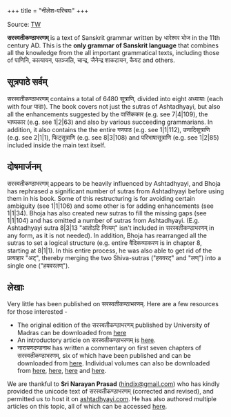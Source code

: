 +++
title = "नीलेश-परिचयः"
+++

Source: [TW](https://ashtadhyayi.com/ska/)


**सरस्वतीकण्ठाभरणम्** is a text of Sanskrit grammar written by धारेश्वर भोज in the 11th century AD. This is the **only grammar of Sanskrit language** that combines all the knowledge from the all important grammatical texts, including those of पाणिनि, कात्यायन, पतञ्जलि, चान्द्र, जैनेन्द्र शाकटायन, कैयट and others.

## सूत्रपाठे सर्वम्
सरस्वतीकण्ठाभरणम् contains a total of 6480 सूत्राणि, divided into eight अध्यायाः (each with four पादाः). The book covers not just the sutras of Ashtadhyayi, but also all the enhancements suggested by the वार्त्तिककार (e.g. see 7|4|109), the भाष्यकार (e.g. see 1|2|63) and also by various succeeding grammarians. In addition, it also contains the the entire गणपाठ (e.g. see 1|1|112), उणादिसूत्राणि (e.g. see 2|1|1), फिट्सूत्राणि (e.g. see 8|3|108) and परिभाषासूत्राणि (e.g. see 1|2|85) included inside the main text itself.

## दोषमार्जनम्
सरस्वतीकण्ठाभरणम् appears to be heavily influenced by Ashtadhyayi, and Bhoja has rephrased a significant number of sutras from Ashtadhyayi before using them in his book. Some of this restructuring is for avoiding certain ambiguity (see 1|1|106) and some other is for adding enhancements (see 1|1|34). Bhoja has also created new sutras to fill the missing gaps (see 1|1|104) and has omitted a number of sutras from Ashtadhyayi. (E.g. Ashtadhyayi sutra 8|3|13 "आतोऽटि नित्यम्" isn't included in सरस्वतीकण्ठाभरणम् in any form, as it is not needed). In addition, Bhoja has rearranged all the sutras to set a logical structure (e.g. entire वैदिकव्याकरण is in chapter 8, starting at 8|1|1). In this entire process, he was also able to get rid of the प्रत्याहार "अट्", thereby merging the two Shiva-sutras ("हयवरट्" and "लण्") into a single one ("हयवरलण्").

## लेखाः
Very little has been published on सरस्वतीकण्ठाभरणम्. Here are a few resources for those interested -

- The original edition of the सरस्वतीकण्ठाभरणम् published by University of Madras can be downloaded from [here](https://archive.org/details/in.ernet.dli.2015.52186)
- An introductory article on सरस्वतीकण्ठाभरणम् is [here](http://www.anantaajournal.com/archives/2018/vol4issue6/PartA/4-6-6-837.pdf).
- नारायणदण्डनाथ has written a commentary on first seven chapters of सरस्वतीकण्ठाभरणम्, six of which have been published and can be downloaded from [here](https://archive.org/details/Sarasvati_Kanthabharanam_Of_Bhojadeva_With_Commentary_of_Narayana_Dandanatha_Parts_1_To_4_TSS). Individual volumes can also be downloaded from [here](https://archive.org/details/in.ernet.dli.2015.313457), [here](https://archive.org/details/in.ernet.dli.2015.407042), [here](https://archive.org/details/in.ernet.dli.2015.407041) and [here](https://archive.org/details/in.ernet.dli.2015.313401).

We are thankful to **Sri Narayan Prasad** (hindix@gmail.com) who has kindly provided the unicode text of सरस्वतीकण्ठाभरणम् (corrected and revised), and permitted us to host it on [ashtadhyayi.com](https://ashtadhyayi.com). He has also authored multiple articles on this topic, all of which can be accessed [here](https://docs.google.com/document/d/e/2PACX-1vRUZOzbW06A5HFKKiYw64kj9TcYT_fH3eYVU32uDF--bjdKCMfRN8aPn6kuJv5j88Vcy5W6z5fibaOT/pub).